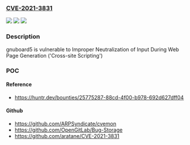 ### [CVE-2021-3831](https://cve.mitre.org/cgi-bin/cvename.cgi?name=CVE-2021-3831)
![](https://img.shields.io/static/v1?label=Product&message=gnuboard%2Fgnuboard5&color=blue)
![](https://img.shields.io/static/v1?label=Version&message=%3C%205.4.20%20&color=brighgreen)
![](https://img.shields.io/static/v1?label=Vulnerability&message=CWE-79%20Improper%20Neutralization%20of%20Input%20During%20Web%20Page%20Generation%20('Cross-site%20Scripting')&color=brighgreen)

### Description

gnuboard5 is vulnerable to Improper Neutralization of Input During Web Page Generation ('Cross-site Scripting')

### POC

#### Reference
- https://huntr.dev/bounties/25775287-88cd-4f00-b978-692d627dff04

#### Github
- https://github.com/ARPSyndicate/cvemon
- https://github.com/OpenGitLab/Bug-Storage
- https://github.com/aratane/CVE-2021-3831

